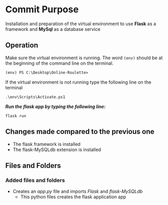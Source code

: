 # Commit Purpose
 Installation and preparation of the virtual environment to use **Flask** as a framework and **MySql** as a database service

## Operation
Make sure the virtual environment is running. The word `(env)` should be at the beginning of the command line on the terminal. 

    (env) PS C:\Desktop\Online-Roulette> 

If the virtual environment is not running type the following line on the terminal

    .\env\Scripts\Activate.ps1

***Run the flask app by typing the following line:***

    flask run


## Changes made compared to the previous one
- The flask framework is installed
- The flask-MySQLdb extension is installed

## Files and Folders
### Added files and folders
- Creates an *app.py* file and imports *Flask* and *flask-MySQLdb* 
  -   This python files creates the flask application app

